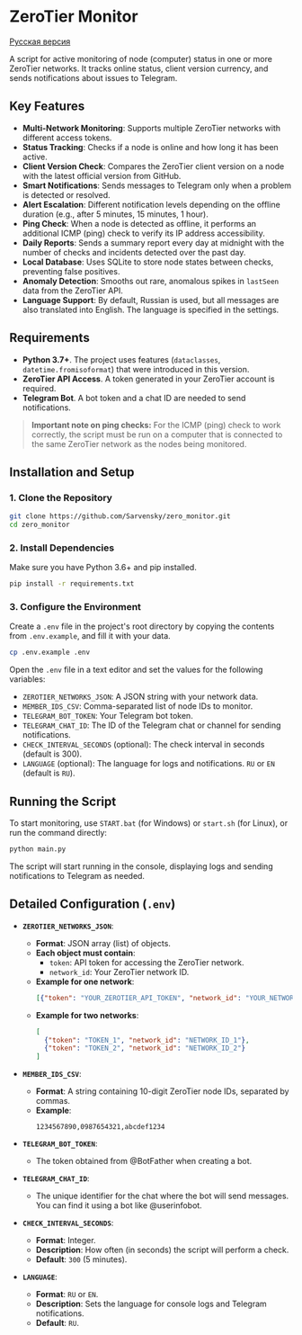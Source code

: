 # ZeroTier Monitor

[Русская версия](README.md)

A script for active monitoring of node (computer) status in one or more ZeroTier networks. It tracks online status, client version currency, and sends notifications about issues to Telegram.

## Key Features

- **Multi-Network Monitoring**: Supports multiple ZeroTier networks with different access tokens.
- **Status Tracking**: Checks if a node is online and how long it has been active.
- **Client Version Check**: Compares the ZeroTier client version on a node with the latest official version from GitHub.
- **Smart Notifications**: Sends messages to Telegram only when a problem is detected or resolved.
- **Alert Escalation**: Different notification levels depending on the offline duration (e.g., after 5 minutes, 15 minutes, 1 hour).
- **Ping Check**: When a node is detected as offline, it performs an additional ICMP (ping) check to verify its IP address accessibility.
- **Daily Reports**: Sends a summary report every day at midnight with the number of checks and incidents detected over the past day.
- **Local Database**: Uses SQLite to store node states between checks, preventing false positives.
- **Anomaly Detection**: Smooths out rare, anomalous spikes in `lastSeen` data from the ZeroTier API.
- **Language Support**: By default, Russian is used, but all messages are also translated into English. The language is specified in the settings.

## Requirements

- **Python 3.7+**. The project uses features (`dataclasses`, `datetime.fromisoformat`) that were introduced in this version.
- **ZeroTier API Access**. A token generated in your ZeroTier account is required.
- **Telegram Bot**. A bot token and a chat ID are needed to send notifications.

> **Important note on ping checks:**
> For the ICMP (ping) check to work correctly, the script must be run on a computer that is connected to the same ZeroTier network as the nodes being monitored.

## Installation and Setup

### 1. Clone the Repository

```bash
git clone https://github.com/Sarvensky/zero_monitor.git
cd zero_monitor
```

### 2. Install Dependencies

Make sure you have Python 3.6+ and pip installed.

```bash
pip install -r requirements.txt
```

### 3. Configure the Environment

Create a `.env` file in the project's root directory by copying the contents from `.env.example`, and fill it with your data.

```bash
cp .env.example .env
```

Open the `.env` file in a text editor and set the values for the following variables:

- `ZEROTIER_NETWORKS_JSON`: A JSON string with your network data.
- `MEMBER_IDS_CSV`: Comma-separated list of node IDs to monitor.
- `TELEGRAM_BOT_TOKEN`: Your Telegram bot token.
- `TELEGRAM_CHAT_ID`: The ID of the Telegram chat or channel for sending notifications.
- `CHECK_INTERVAL_SECONDS` (optional): The check interval in seconds (default is 300).
- `LANGUAGE` (optional): The language for logs and notifications. `RU` or `EN` (default is `RU`).

## Running the Script

To start monitoring, use `START.bat` (for Windows) or `start.sh` (for Linux), or run the command directly:

```bash
python main.py
```

The script will start running in the console, displaying logs and sending notifications to Telegram as needed.

## Detailed Configuration (`.env`)

- **`ZEROTIER_NETWORKS_JSON`**:
  - **Format**: JSON array (list) of objects.
  - **Each object must contain**:
    - `token`: API token for accessing the ZeroTier network.
    - `network_id`: Your ZeroTier network ID.
  - **Example for one network**:
    ```json
    [{"token": "YOUR_ZEROTIER_API_TOKEN", "network_id": "YOUR_NETWORK_ID"}]
    ```
  - **Example for two networks**:
    ```json
    [
      {"token": "TOKEN_1", "network_id": "NETWORK_ID_1"},
      {"token": "TOKEN_2", "network_id": "NETWORK_ID_2"}
    ]
    ```

- **`MEMBER_IDS_CSV`**:
  - **Format**: A string containing 10-digit ZeroTier node IDs, separated by commas.
  - **Example**:
    ```
    1234567890,0987654321,abcdef1234
    ```

- **`TELEGRAM_BOT_TOKEN`**:
  - The token obtained from @BotFather when creating a bot.

- **`TELEGRAM_CHAT_ID`**:
  - The unique identifier for the chat where the bot will send messages. You can find it using a bot like @userinfobot.

- **`CHECK_INTERVAL_SECONDS`**:
  - **Format**: Integer.
  - **Description**: How often (in seconds) the script will perform a check.
  - **Default**: `300` (5 minutes).

- **`LANGUAGE`**:
  - **Format**: `RU` or `EN`.
  - **Description**: Sets the language for console logs and Telegram notifications.
  - **Default**: `RU`.